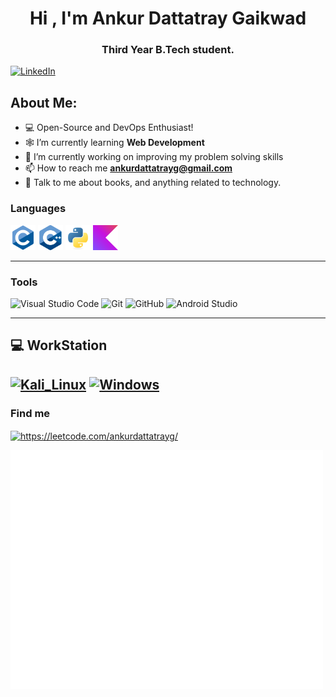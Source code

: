
<h1 align="center">Hi , I'm Ankur Dattatray Gaikwad</h1>
<h3 align="center">Third Year B.Tech student.</h3>

<div align="left">

  <a href="https://www.linkedin.com/in/ankur-dg-6810311ba/">
    <img
      src="https://img.shields.io/static/v1?logo=linkedin&style=flat-square&color=0072b1&label=LinkedIn&message=%E2%98%86"
      alt="LinkedIn"
    />
  </a>
  
  
  
  <a href="https://api.daily.dev/devcards/7d96963a1da84c6baf16f4ac5b3873ed.png?r=dy3" target="_blank">
    <img
      width="300"
      align="right"
      src=""
    />
  </a>
 
 
  ## About Me:
- 💻 Open-Source and DevOps Enthusiast!
- 🕸️ I’m currently learning **Web Development**
- 📝 I’m currently working on improving my problem solving skills
- 📫 How to reach me **ankurdattatrayg@gmail.com**
- 💬 Talk to me about books, and anything related to technology.
  
### Languages

  <p align="left"> 
    <img src="https://raw.githubusercontent.com/devicons/devicon/master/icons/c/c-original.svg" alt="c" width="40" height="40"/>
    <img src="https://raw.githubusercontent.com/devicons/devicon/master/icons/cplusplus/cplusplus-original.svg" alt="cplusplus" width="40" height="40"/> 
    <img src="https://raw.githubusercontent.com/devicons/devicon/master/icons/python/python-original.svg" alt="python" width="40" height="40"/> 
   <img src="https://raw.githubusercontent.com/github/explore/80688e429a7d4ef2fca1e82350fe8e3517d3494d/topics/kotlin/kotlin.png" alt="kotlin" width="40" height="40"/> 
  </p>


---
### Tools

  <p align="left"> 
    <img src="https://www.vectorlogo.zone/logos/visualstudio_code/visualstudio_code-icon.svg" alt="Visual Studio Code" width="40" height="40"/>
    <img src="https://www.vectorlogo.zone/logos/git-scm/git-scm-icon.svg" alt="Git" width="40" height="40"/> 
    <img src="https://www.vectorlogo.zone/logos/github/github-tile.svg" alt="GitHub" width="40" height="40"/> 
    <img src="https://upload.vectorlogo.zone/logos/android_studio/images/bc43bbac-e239-4ae9-829a-9809e57a8bc0.svg" alt="Android Studio" width="40" height="40"/> 
  </p>


---
## 💻 WorkStation
[![Kali_Linux](https://img.shields.io/badge/Kali_Linux-557C94?style=for-the-badge&logo=kali-linux&logoColor=white)](https://www.kali.org/)
[![Windows](https://img.shields.io/badge/Windows-0078D6?style=for-the-badge&logo=windows&logoColor=white)](https://www.microsoft.com/en-in/windows/windows-11)
 ---
### Find me 
<p align="left">

   <a href="https://leetcode.com/ankurdattatrayg/" target="blank"><img align="center" src="https://github.com/simple-icons/simple-icons/blob/master/icons/leetcode.svg" alt="https://leetcode.com/ankurdattatrayg/" height="40" width="40" /></a>

</p>

  <img align="left" src="https://github.com/DnyaneshwariKolapkar/DnyaneshwariKolapkar/blob/main/github-metrics.svg" alt="Metrics" width="500">
  </div>
  

<!--
<p align="left"> <img src="https://komarev.com/ghpvc/?username=dnyaneshwarikolapkar&label=Profile%20views&color=0e75b6&style=flat" alt="dnyaneshwarikolapkar" /> </p>

- 🔭 I’m currently working on improving my problem solving skills

- 🌱 I’m currently learning **about DevOps**

- 📫 How to reach me **ankurdattatrayg@gmail.com**

- 😄 Pronouns: he/she



<h3 align="left">Languages:</h3>
<p align="left"> <a href="https://www.cprogramming.com/" target="_blank"> <img src="https://raw.githubusercontent.com/devicons/devicon/master/icons/c/c-original.svg" alt="c" width="40" height="40"/> </a> <a href="https://www.w3schools.com/cpp/" target="_blank"> <img src="https://raw.githubusercontent.com/devicons/devicon/master/icons/cplusplus/cplusplus-original.svg" alt="cplusplus" width="40" height="40"/> </a> <a href="https://www.python.org" target="_blank"> <img src="https://raw.githubusercontent.com/devicons/devicon/master/icons/python/python-original.svg" alt="python" width="40" height="40"/> </a> </p>

## 💻 WorkStation
[![Kali_Linux](https://img.shields.io/badge/Kali_Linux-557C94?style=for-the-badge&logo=kali-linux&logoColor=white)](https://www.kali.org/)
[![Windows](https://img.shields.io/badge/Windows-0078D6?style=for-the-badge&logo=windows&logoColor=white)](https://www.microsoft.com/en-in/windows/windows-11)
 
## 👩‍💻 Tools
[![github](https://img.shields.io/badge/GitHub-100000?style=for-the-badge&logo=github&logoColor=white)](https://github.com)
[![VSCode](https://img.shields.io/badge/Visual_Studio_Code-0078D4?style=for-the-badge&logo=visual%20studio%20code&logoColor=white)](https://code.visualstudio.com/download)
 
 
<h3 align="left">Find me on:</h3>
<p align="left">
<a href="https://www.linkedin.com/in/ankur-dg-6810311ba/" target="blank"><img align="center" src="https://raw.githubusercontent.com/rahuldkjain/github-profile-readme-generator/master/src/images/icons/Social/linked-in-alt.svg" alt="https://www.linkedin.com/in/ankur-dg-6810311ba/" height="30" width="40" /></a>

</p>
-->
